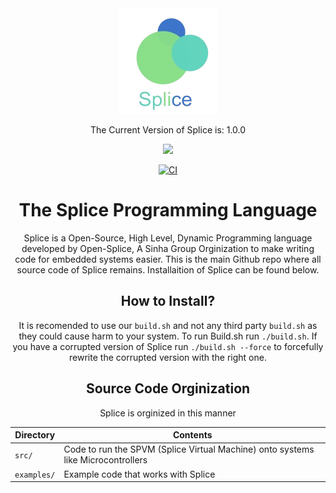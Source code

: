 <div align="center">

<img src="SpliceLogo.png">

The Current Version of Splice is: 1.0.0

<tr>
    <td>
        <a href="https://github.com/sinhateam"><img src='https://img.shields.io/badge/A Sinha-Product-blue.svg'/></a>
    </td>
</tr>

[![CI](https://img.shields.io/github/actions/workflow/status/Open-Splice/Splice/main.yml?branch=main&label=Splice%20CI%2FCD&logo=github&style=plastic)](https://github.com/Reboy20000/Splice/actions/workflows/ci.yml)

# The Splice Programming Language

Splice is a Open-Source, High Level, Dynamic Programming language developed by Open-Splice, A Sinha Group Orginization to make writing code for embedded systems easier. This is the main Github repo where all source code of Splice remains. Installaition of Splice can be found below.

## How to Install?

It is recomended to use our ```build.sh``` and not any third party ```build.sh``` as they could cause harm to your system.
To run Build.sh run
``` ./build.sh ```.
If you have a corrupted version of Splice run ```./build.sh --force``` to forcefully rewrite the corrupted version with the right one.

## Source Code Orginization

Splice is orginized in this manner

| Directory         | Contents                                                           |
| -                 | -                                                                  |
| `src/`            | Code to run the SPVM (Splice Virtual Machine) onto systems like Microcontrollers                         |
| `examples/`        | Example code that works with Splice                                              |
